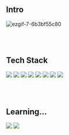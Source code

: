 ## Intro

![ezgif-7-6b3bf55c80](https://github.com/kty1210/SpringPaging/assets/154123644/455ffc35-0960-4369-9b13-11fe42057c84)



</br>
</br>

## Tech Stack

<img src="https://img.shields.io/badge/Java-FF0000?style=for-the-badge&logo=Java&logoColor=white"> <img src="https://img.shields.io/badge/jsp-FA6423?style=for-the-badge&logo=jsp&logoColor=white"> <img src="https://img.shields.io/badge/spring-6DB33F?style=for-the-badge&logo=spring&logoColor=white">      <img src="https://img.shields.io/badge/oracle-F80000?style=for-the-badge&logo=oracle&logoColor=white"> <img src="https://img.shields.io/badge/mysql-4479A1?style=for-the-badge&logo=mysql&logoColor=white">     <img src="https://img.shields.io/badge/HTML5-E34F26?style=for-the-badge&logo=HTML5&logoColor=white"> <img src="https://img.shields.io/badge/css3-1572B6?style=for-the-badge&logo=css3&logoColor=white"> <img src="https://img.shields.io/badge/javascript-F7DF1E?style=for-the-badge&logo=javascript&logoColor=white"> 

</br>
</br>


## Learning...
<img src="https://img.shields.io/badge/SpringBoot-6DB33F?style=for-the-badge&logo=SpringBoot&logoColor=white"> <img src="https://img.shields.io/badge/react-61DAFB?style=for-the-badge&logo=react&logoColor=white"> 
